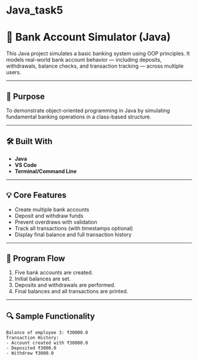 # Java_task5
# 🏦 Bank Account Simulator (Java)

This Java project simulates a basic banking system using OOP principles. It models real-world bank account behavior — including deposits, withdrawals, balance checks, and transaction tracking — across multiple users.

---

## 🎯 Purpose

To demonstrate object-oriented programming in Java by simulating fundamental banking operations in a class-based structure.

---

## 🛠️ Built With

- **Java**
- **VS Code**
- **Terminal/Command Line**

---

## 💡 Core Features

- Create multiple bank accounts
- Deposit and withdraw funds
- Prevent overdraws with validation
- Track all transactions (with timestamps optional)
- Display final balance and full transaction history

---

## 📘 Program Flow

1. Five bank accounts are created.
2. Initial balances are set.
3. Deposits and withdrawals are performed.
4. Final balances and all transactions are printed.

---

## 🔍 Sample Functionality

```text
Balance of employee 3: ₹30000.0
Transaction History:
- Account created with ₹30000.0
- Deposited ₹3000.0
- Withdrew ₹3000.0
